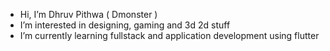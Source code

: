 - Hi, I’m Dhruv Pithwa ( Dmonster )
- I’m interested in designing, gaming and 3d 2d stuff
- I’m currently learning fullstack and application development using flutter 
<!---
Dmonster-ok/Dmonster-ok is a ✨ special ✨ repository because its `README.md` (this file) appears on your GitHub profile.
You can click the Preview link to take a look at your changes.
--->
